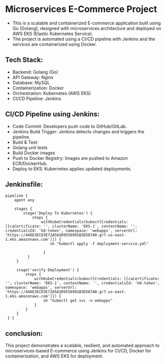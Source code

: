 # Microservices E-Commerce Project

- This is a scalable and containerized E-commerce application built using Go
(Golang), designed with microservices architecture and deployed on AWS
EKS (Elastic Kubernetes Service).
- The project is automated using a CI/CD pipeline with Jenkins and the
services are containerized using Docker.

## Tech Stack:

- Backend: Golang (Go)
- API Gateway: Nginx
- Database: MySQL
- Containerization: Docker
- Orchestration: Kubernetes (AWS EKS)
- CI/CD Pipeline: Jenkins

## CI/CD Pipeline using Jenkins:

- Code Commit: Developers push code to GitHub/GitLab.
- Jenkins Build Trigger: Jenkins detects changes and triggers the pipeline.
- Build & Test:
- Golang unit tests
- Build Docker images
- Push to Docker Registry: Images are pushed to Amazon ECR/DockerHub.
- Deploy to EKS: Kubernetes applies updated deployments.

## Jenkinsfile:

    pipeline {
        agent any

        stages {
            stage('Deploy To Kubernetes') {
                steps {
                    withKubeCredentials(kubectlCredentials: [[caCertificate: '', clusterName: 'EKS-1', contextName: '', credentialsId: 'k8-token', namespace: 'webapps', serverUrl: 'https://448E3ECD3E72A5A3D9556991B3D587A0.gr7.us-east-1.eks.amazonaws.com']]) {
                        sh "kubectl apply -f deployment-service.yml"
                    
                     }
              }
         }
        
         stage('verify Deployment') {
             steps {
                 withKubeCredentials(kubectlCredentials: [[caCertificate: '', clusterName: 'EKS-1', contextName: '', credentialsId: 'k8-token', namespace: 'webapps', serverUrl: 'https://448E3ECD3E72A5A3D9556991B3D587A0.gr7.us-east-1.eks.amazonaws.com']]) {
                     sh "kubectl get svc -n webapps"
                 }
             }
         }
     } }

## conclusion:

This project demonstrates a scalable, resilient, and automated approach to microservices-based E-commerce using Jenkins for CI/CD, Docker for containerization, and AWS EKS for deployment.
